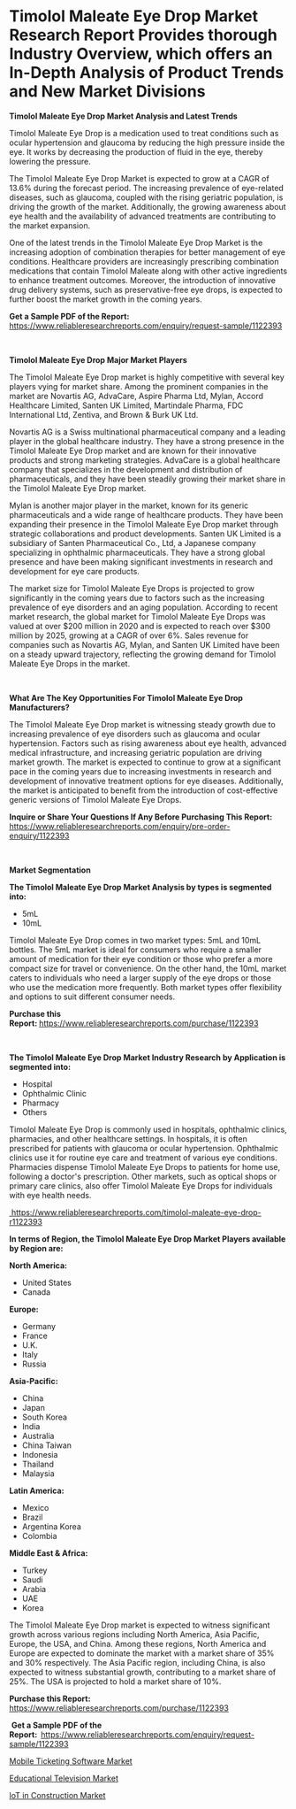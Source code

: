 <p><h1>Timolol Maleate Eye Drop Market Research Report Provides thorough Industry Overview, which offers an In-Depth Analysis of Product Trends and New Market Divisions</h1></p><p><strong>Timolol Maleate Eye Drop Market Analysis and Latest Trends</strong></p>
<p><p>Timolol Maleate Eye Drop is a medication used to treat conditions such as ocular hypertension and glaucoma by reducing the high pressure inside the eye. It works by decreasing the production of fluid in the eye, thereby lowering the pressure.</p><p>The Timolol Maleate Eye Drop Market is expected to grow at a CAGR of 13.6% during the forecast period. The increasing prevalence of eye-related diseases, such as glaucoma, coupled with the rising geriatric population, is driving the growth of the market. Additionally, the growing awareness about eye health and the availability of advanced treatments are contributing to the market expansion.</p><p>One of the latest trends in the Timolol Maleate Eye Drop Market is the increasing adoption of combination therapies for better management of eye conditions. Healthcare providers are increasingly prescribing combination medications that contain Timolol Maleate along with other active ingredients to enhance treatment outcomes. Moreover, the introduction of innovative drug delivery systems, such as preservative-free eye drops, is expected to further boost the market growth in the coming years.</p></p>
<p><strong>Get a Sample PDF of the Report:&nbsp;</strong> <a href="https://www.reliableresearchreports.com/enquiry/request-sample/1122393">https://www.reliableresearchreports.com/enquiry/request-sample/1122393</a></p>
<p>&nbsp;</p>
<p><strong>Timolol Maleate Eye Drop Major Market Players</strong></p>
<p><p>The Timolol Maleate Eye Drop market is highly competitive with several key players vying for market share. Among the prominent companies in the market are Novartis AG, AdvaCare, Aspire Pharma Ltd, Mylan, Accord Healthcare Limited, Santen UK Limited, Martindale Pharma, FDC International Ltd, Zentiva, and Brown & Burk UK Ltd.</p><p>Novartis AG is a Swiss multinational pharmaceutical company and a leading player in the global healthcare industry. They have a strong presence in the Timolol Maleate Eye Drop market and are known for their innovative products and strong marketing strategies. AdvaCare is a global healthcare company that specializes in the development and distribution of pharmaceuticals, and they have been steadily growing their market share in the Timolol Maleate Eye Drop market.</p><p>Mylan is another major player in the market, known for its generic pharmaceuticals and a wide range of healthcare products. They have been expanding their presence in the Timolol Maleate Eye Drop market through strategic collaborations and product developments. Santen UK Limited is a subsidiary of Santen Pharmaceutical Co., Ltd, a Japanese company specializing in ophthalmic pharmaceuticals. They have a strong global presence and have been making significant investments in research and development for eye care products.</p><p>The market size for Timolol Maleate Eye Drops is projected to grow significantly in the coming years due to factors such as the increasing prevalence of eye disorders and an aging population. According to recent market research, the global market for Timolol Maleate Eye Drops was valued at over $200 million in 2020 and is expected to reach over $300 million by 2025, growing at a CAGR of over 6%. Sales revenue for companies such as Novartis AG, Mylan, and Santen UK Limited have been on a steady upward trajectory, reflecting the growing demand for Timolol Maleate Eye Drops in the market.</p></p>
<p>&nbsp;</p>
<p><strong>What Are The Key Opportunities For Timolol Maleate Eye Drop Manufacturers?</strong></p>
<p><p>The Timolol Maleate Eye Drop market is witnessing steady growth due to increasing prevalence of eye disorders such as glaucoma and ocular hypertension. Factors such as rising awareness about eye health, advanced medical infrastructure, and increasing geriatric population are driving market growth. The market is expected to continue to grow at a significant pace in the coming years due to increasing investments in research and development of innovative treatment options for eye diseases. Additionally, the market is anticipated to benefit from the introduction of cost-effective generic versions of Timolol Maleate Eye Drops.</p></p>
<p><strong>Inquire or Share Your Questions If Any Before Purchasing This Report:</strong> <a href="https://www.reliableresearchreports.com/enquiry/pre-order-enquiry/1122393">https://www.reliableresearchreports.com/enquiry/pre-order-enquiry/1122393</a></p>
<p>&nbsp;</p>
<p><strong>Market Segmentation</strong></p>
<p><strong>The Timolol Maleate Eye Drop Market Analysis by types is segmented into:</strong></p>
<p><ul><li>5mL</li><li>10mL</li></ul></p>
<p><p>Timolol Maleate Eye Drop comes in two market types: 5mL and 10mL bottles. The 5mL market is ideal for consumers who require a smaller amount of medication for their eye condition or those who prefer a more compact size for travel or convenience. On the other hand, the 10mL market caters to individuals who need a larger supply of the eye drops or those who use the medication more frequently. Both market types offer flexibility and options to suit different consumer needs.</p></p>
<p><strong>Purchase this Report:&nbsp;</strong><a href="https://www.reliableresearchreports.com/purchase/1122393">https://www.reliableresearchreports.com/purchase/1122393</a></p>
<p>&nbsp;</p>
<p><strong>The Timolol Maleate Eye Drop Market Industry Research by Application is segmented into:</strong></p>
<p><ul><li>Hospital</li><li>Ophthalmic Clinic</li><li>Pharmacy</li><li>Others</li></ul></p>
<p><p>Timolol Maleate Eye Drop is commonly used in hospitals, ophthalmic clinics, pharmacies, and other healthcare settings. In hospitals, it is often prescribed for patients with glaucoma or ocular hypertension. Ophthalmic clinics use it for routine eye care and treatment of various eye conditions. Pharmacies dispense Timolol Maleate Eye Drops to patients for home use, following a doctor's prescription. Other markets, such as optical shops or primary care clinics, also offer Timolol Maleate Eye Drops for individuals with eye health needs.</p></p>
<p><a href="https://www.reliableresearchreports.com/timolol-maleate-eye-drop-r1122393">&nbsp;https://www.reliableresearchreports.com/timolol-maleate-eye-drop-r1122393</a></p>
<p><strong>In terms of Region, the Timolol Maleate Eye Drop Market Players available by Region are:</strong></p>
<p>
    <p> <strong> North America: </strong>
        <ul>
            <li>United States</li>
            <li>Canada</li>
        </ul>
        </p> 
    <p> <strong> Europe: </strong>
        <ul>
            <li>Germany</li>
            <li>France</li>
            <li>U.K.</li>
            <li>Italy</li>
            <li>Russia</li>
        </ul>
        </p> 
    <p> <strong> Asia-Pacific: </strong>
        <ul>
            <li>China</li>
            <li>Japan</li>
            <li>South Korea</li>
            <li>India</li>
            <li>Australia</li>
            <li>China Taiwan</li>
            <li>Indonesia</li>
            <li>Thailand</li>
            <li>Malaysia</li>
        </ul>
        </p> 
    <p> <strong> Latin America: </strong>
        <ul>
            <li>Mexico</li>
            <li>Brazil</li>
            <li>Argentina Korea</li>
            <li>Colombia</li>
        </ul>
        </p> 
    <p> <strong> Middle East & Africa: </strong>
        <ul>
            <li>Turkey</li>
            <li>Saudi</li>
            <li>Arabia</li>
            <li>UAE</li>
            <li>Korea</li>
        </ul>
    </p>
    </p>
<p><p>The Timolol Maleate Eye Drop market is expected to witness significant growth across various regions including North America, Asia Pacific, Europe, the USA, and China. Among these regions, North America and Europe are expected to dominate the market with a market share of 35% and 30% respectively. The Asia Pacific region, including China, is also expected to witness substantial growth, contributing to a market share of 25%. The USA is projected to hold a market share of 10%.</p></p>
<p><strong>Purchase this Report: </strong><a href="https://www.reliableresearchreports.com/purchase/1122393">https://www.reliableresearchreports.com/purchase/1122393</a></p>
<p>&nbsp;<strong>Get a Sample PDF of the Report:&nbsp;&nbsp;</strong><a href="https://www.reliableresearchreports.com/enquiry/request-sample/1122393">https://www.reliableresearchreports.com/enquiry/request-sample/1122393</a></p>
<p><strong></strong></p>
<p><p><a href="https://github.com/pjcfca/Market-Research-Report-List-3/blob/main/mobile-ticketing-software-market.md">Mobile Ticketing Software Market</a></p><p><a href="https://github.com/johnbach50/Market-Research-Report-List-4/blob/main/educational-television-market.md">Educational Television Market</a></p><p><a href="https://github.com/lylyparadise/Market-Research-Report-List-4/blob/main/lot-in-construction-market.md">loT in Construction Market</a></p></p>